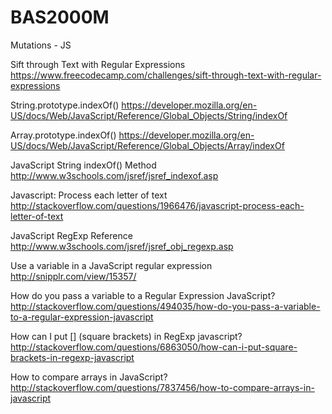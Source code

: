 # BAS2000M
Mutations - JS

Sift through Text with Regular Expressions
https://www.freecodecamp.com/challenges/sift-through-text-with-regular-expressions

String.prototype.indexOf()
https://developer.mozilla.org/en-US/docs/Web/JavaScript/Reference/Global_Objects/String/indexOf

Array.prototype.indexOf()
https://developer.mozilla.org/en-US/docs/Web/JavaScript/Reference/Global_Objects/Array/indexOf

JavaScript String indexOf() Method
http://www.w3schools.com/jsref/jsref_indexof.asp

Javascript: Process each letter of text
http://stackoverflow.com/questions/1966476/javascript-process-each-letter-of-text

JavaScript RegExp Reference
http://www.w3schools.com/jsref/jsref_obj_regexp.asp

Use a variable in a JavaScript regular expression
http://snipplr.com/view/15357/

How do you pass a variable to a Regular Expression JavaScript?
http://stackoverflow.com/questions/494035/how-do-you-pass-a-variable-to-a-regular-expression-javascript

How can I put [] (square brackets) in RegExp javascript?
http://stackoverflow.com/questions/6863050/how-can-i-put-square-brackets-in-regexp-javascript

How to compare arrays in JavaScript?
http://stackoverflow.com/questions/7837456/how-to-compare-arrays-in-javascript

